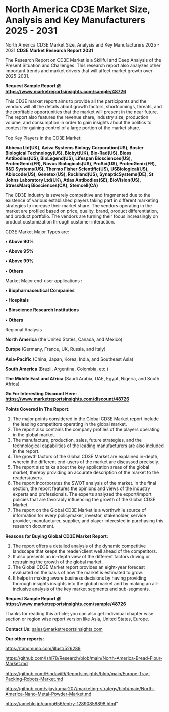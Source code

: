 # North America CD3E Market Size, Analysis and Key Manufacturers 2025 - 2031
North America CD3E Market Size, Analysis and Key Manufacturers 2025 - 2031
<strong>CD3E Market Research Report 2031</strong>

The Research Report on CD3E Market is a Skillful and Deep Analysis of the Present Situation and Challenges. This research report also analyzes other important trends and market drivers that will affect market growth over 2025-2031.

<strong>Request Sample Report @ <a href=https://www.marketreportsinsights.com/sample/48726>https://www.marketreportsinsights.com/sample/48726</a></strong>

This CD3E market report aims to provide all the participants and the vendors will all the details about growth factors, shortcomings, threats, and the profitable opportunities that the market will present in the near future. The report also features the revenue share, industry size, production volume, and consumption in order to gain insights about the politics to contest for gaining control of a large portion of the market share.

Top Key Players in the CD3E Market:

<strong>Abbexa Ltd(UK), Aviva Systems Biology Corporation(US), Boster Biological Technology(US), Biobyt(UK), Bio-Rad(US), Bioss Antibodies(US), BioLegend(US), Lifespan Biosciences(US), ProteoGenix(FR), Novus Biologicals(US), ProSci(US), ProteoGenix(FR), R&D Systems(US), Thermo Fisher Scientific(US), USBiological(US), Abiocode(US), Genetex(US), Rockland(US), SynapticSystems(DE), St Johns Laboratory Ltd(UK), Atlas Antibodies(SE), BioVision(US), StressMarq Biosciences(CA), Stemcell(CA)</strong>

The CD3E Industry is severely competitive and fragmented due to the existence of various established players taking part in different marketing strategies to increase their market share. The vendors operating in the market are profiled based on price, quality, brand, product differentiation, and product portfolio. The vendors are turning their focus increasingly on product customization through customer interaction.

CD3E Market Major Types are:

<strong>•  Above 90%

•  Above 95%

•  Above 99%

•  Others</strong>

Market Major end-user applications :

<strong>•  Biopharmaceutical Companies

•  Hospitals

•  Bioscience Research Institutions

•  Others</strong>

Regional Analysis

</u><strong><b>North America</b></strong> (the United States, Canada, and Mexico)

<strong><b>Europe </b></strong>(Germany, France, UK, Russia, and Italy)

<strong><b>Asia-Pacific</b></strong> (China, Japan, Korea, India, and Southeast Asia)

<strong><b>South America</b></strong> (Brazil, Argentina, Colombia, etc.)

<strong><b>The Middle East and Africa</b></strong> (Saudi Arabia, UAE, Egypt, Nigeria, and South Africa)

<strong>Go For Interesting Discount Here: <a href=https://www.marketreportsinsights.com/discount/48726>https://www.marketreportsinsights.com/discount/48726</a></strong>

<strong>Points Covered in The Report:</strong>
<ol>
  <li>The major points considered in the Global CD3E Market report include the leading competitors operating in the global market.</li>
  <li>The report also contains the company profiles of the players operating in the global market.</li>
  <li>The manufacture, production, sales, future strategies, and the technological capabilities of the leading manufacturers are also included in the report.</li>
  <li>The growth factors of the Global CD3E Market are explained in-depth, wherein the different end-users of the market are discussed precisely.</li>
  <li>The report also talks about the key application areas of the global market, thereby providing an accurate description of the market to the readers/users.</li>
  <li>The report incorporates the SWOT analysis of the market. In the final section, the report features the opinions and views of the industry experts and professionals. The experts analyzed the export/import policies that are favorably influencing the growth of the Global CD3E Market.</li>
  <li>The report on the Global CD3E Market is a worthwhile source of information for every policymaker, investor, stakeholder, service provider, manufacturer, supplier, and player interested in purchasing this research document.</li>
</ol>
<strong>Reasons for Buying Global CD3E Market Report:</strong>

<ol>
  <li>The report offers a detailed analysis of the dynamic competitive landscape that keeps the reader/client well ahead of the competitors.</li>
  <li>It also presents an in-depth view of the different factors driving or restraining the growth of the global market.</li>
  <li>The Global CD3E Market report provides an eight-year forecast evaluated on the basis of how the market is estimated to grow.</li>
  <li>It helps in making aware business decisions by having providing thorough insights insights into the global market and by making an all-inclusive analysis of the key market segments and sub-segments.</li>
</ol>
<strong>Request Sample Report @ <a href=https://www.marketreportsinsights.com/sample/48726>https://www.marketreportsinsights.com/sample/48726</a></strong>


Thanks for reading this article; you can also get individual chapter wise section or region wise report version like Asia, United States, Europe.

<strong>Contact Us:</strong>
sales@marketreportsinsights.com

<strong>Our other reports:</strong>

<a href=https://tanomuno.com/illust/526289>https://tanomuno.com/illust/526289</a>

<a href=https://github.com/Ishi78/Research/blob/main/North-America-Bread-Flour-Market.md>https://github.com/Ishi78/Research/blob/main/North-America-Bread-Flour-Market.md</a>

<a href=https://github.com/Hindavii9/Reportsinsights/blob/main/Europe-Tray-Packing-Robots-Market.md>https://github.com/Hindavii9/Reportsinsights/blob/main/Europe-Tray-Packing-Robots-Market.md</a>

<a href=https://github.com/vijaykumar207/marketing-strategy/blob/main/North-America-Nano-Metal-Powder-Market.md>https://github.com/vijaykumar207/marketing-strategy/blob/main/North-America-Nano-Metal-Powder-Market.md</a>

<a href=https://ameblo.jp/cargo656/entry-12890858898.html>https://ameblo.jp/cargo656/entry-12890858898.html</a>"
